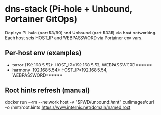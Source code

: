 # dns-stack (Pi-hole + Unbound, Portainer GitOps)

Deploys Pi-hole (port 53/80) and Unbound (port 5335) via host networking.
Each host sets HOST_IP and WEBPASSWORD via Portainer env vars.

## Per-host env (examples)

- terror (192.168.5.52): HOST_IP=192.168.5.52, WEBPASSWORD=*****
- harmony (192.168.5.54): HOST_IP=192.168.5.54, WEBPASSWORD=*****

## Root hints refresh (manual)

docker run --rm --network host -v "$PWD/unbound:/mnt" curlimages/curl \
  -o /mnt/root.hints <https://www.internic.net/domain/named.root>
